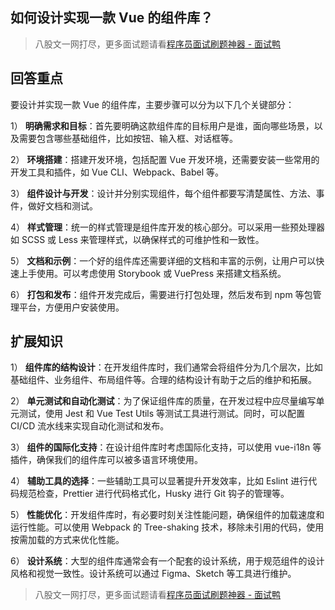 ## 如何设计实现一款 Vue 的组件库？
> 八股文一网打尽，更多面试题请看[程序员面试刷题神器 - 面试鸭](https://www.mianshiya.com/)

## 回答重点
要设计并实现一款 Vue 的组件库，主要步骤可以分为以下几个关键部分：

1） **明确需求和目标**：首先要明确这款组件库的目标用户是谁，面向哪些场景，以及需要包含哪些基础组件，比如按钮、输入框、对话框等。

2） **环境搭建**：搭建开发环境，包括配置 Vue 开发环境，还需要安装一些常用的开发工具和插件，如 Vue CLI、Webpack、Babel 等。

3） **组件设计与开发**：设计并分别实现组件，每个组件都要写清楚属性、方法、事件，做好文档和测试。

4） **样式管理**：统一的样式管理是组件库开发的核心部分。可以采用一些预处理器如 SCSS 或 Less 来管理样式，以确保样式的可维护性和一致性。

5） **文档和示例**：一个好的组件库还需要详细的文档和丰富的示例，让用户可以快速上手使用。可以考虑使用 Storybook 或 VuePress 来搭建文档系统。

6） **打包和发布**：组件开发完成后，需要进行打包处理，然后发布到 npm 等包管理平台，方便用户安装使用。

## 扩展知识

1） **组件库的结构设计**：在开发组件库时，我们通常会将组件分为几个层次，比如基础组件、业务组件、布局组件等。合理的结构设计有助于之后的维护和拓展。

2） **单元测试和自动化测试**：为了保证组件库的质量，在开发过程中应尽量编写单元测试，使用 Jest 和 Vue Test Utils 等测试工具进行测试。同时，可以配置 CI/CD 流水线来实现自动化测试和发布。

3） **组件的国际化支持**：在设计组件库时考虑国际化支持，可以使用 vue-i18n 等插件，确保我们的组件库可以被多语言环境使用。

4） **辅助工具的选择**：一些辅助工具可以显著提升开发效率，比如 Eslint 进行代码规范检查，Prettier 进行代码格式化，Husky 进行 Git 钩子的管理等。

5） **性能优化**：开发组件库时，有必要时刻关注性能问题，确保组件的加载速度和运行性能。可以使用 Webpack 的 Tree-shaking 技术，移除未引用的代码，使用按需加载的方式来优化性能。

6） **设计系统**：大型的组件库通常会有一个配套的设计系统，用于规范组件的设计风格和视觉一致性。设计系统可以通过 Figma、Sketch 等工具进行维护。



> 八股文一网打尽，更多面试题请看[程序员面试刷题神器 - 面试鸭](https://www.mianshiya.com/)